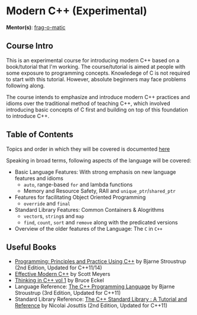 # Modern C++ (Experimental)

**Mentor(s)**: [frag-o-matic](../mentors-list.md)

## Course Intro
This is an experimental course for introducing modern C++ based on a book/tutorial that I'm working. The course/tutorial is aimed at people with some exposure to programming concepts. Knowledege of C is not required to start with this tutorial. However, absolute beginners may face problems following along.

The course intends to emphasize and introduce modern C++ practices and idioms over the traditional method of teaching C++, which involved introducing basic concepts of C first and building on top of this foundation to introduce C++.

## Table of Contents

Topics and order in which they will be covered is documented [here](https://github.com/frag-o-matic/cpptutorial/blob/master/README.md)

Speaking in broad terms, following aspects of the language will be covered:
* Basic Language Features: With strong emphasis on new language features and idioms
	- `auto`, range-based `for` and lambda functions
	- Memory and Resource Safety, RAII and `unique_ptr`/`shared_ptr`
* Features for facilitating Object Oriented Programming
	- `override` and `final`
* Standard Library Features: Common Containers & Alogrithms
	- `vector`s, `string`s and `map`
	- `find`, `count`, `sort` and `remove` along with the predicated versions
* Overview of the older features of the Language: The `C` in `C++`

## Useful Books

* [Programming: Principles and Practice Using C++](http://www.amazon.in/dp/0321992784/) by Bjarne Stroustrup (2nd Edition, Updated for C++11/14)
* [Effective Modern C++](http://www.amazon.in/dp/9351109054) by Scott Meyers
* [Thinking in C++ vol 1](http://www.flipkart.com/thinking-c-volume-1-with-cd-english-2nd/p/itmdwuafcz75hzjy) by Bruce Eckel
* Language Reference: [The C++ Programming Language](http://www.amazon.in/dp/0321563840/) by Bjarne Stroustrup (3rd Edition, Updated for C++11)
* Standard Library Reference: [The C++ Standard Library : A Tutorial and Reference](http://www.amazon.in/dp/8131791459/) by Nicolai Josuttis (2nd Edition, Updated for C++11)

